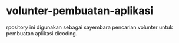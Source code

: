 # volunter-pembuatan-aplikasi
rpository ini digunakan sebagai sayembara pencarian volunter untuk pembuatan aplikasi dicoding.
